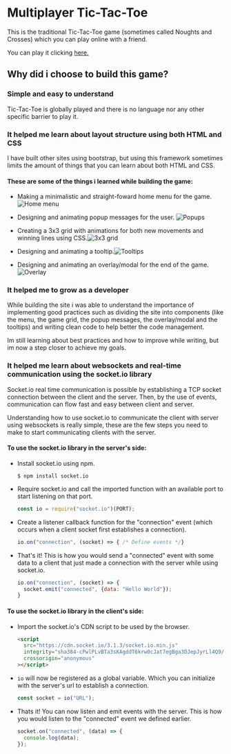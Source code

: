 # Multiplayer Tic-Tac-Toe

This is the traditional Tic-Tac-Toe game (sometimes called Noughts and Crosses) which you can play online with a friend.

You can play it clicking [here.](https://multiplayer-tic-tac-toe.netlify.app/ "Multiplayer Tic-Tac-Toe")

## Why did i choose to build this game?

### Simple and easy to understand

Tic-Tac-Toe is globally played and there is no language nor any other specific barrier to play it.

### It helped me learn about layout structure using both HTML and CSS

I have built other sites using bootstrap, but using this framework sometimes limits the amount of things that you can learn about both HTML and CSS.

#### These are some of the things i learned while building the game:

- Making a minimalistic and straight-foward home menu for the game. ![Home menu](https://i.ibb.co/KNk317p/Captura-de-pantalla-2021-05-29-150416.png "Home menu")

- Designing and animating popup messages for the user. ![Popups](https://i.ibb.co/1nmT59B/popup-messages.png "Popup messages")

- Creating a 3x3 grid with animations for both new movements and winning lines using CSS.![3x3 grid](https://i.ibb.co/rGRHCMH/grid.png "Game grid")

- Designing and animating a tooltip.![Tooltips](https://i.ibb.co/MS03vSQ/tooltip.png "Tooltips")

- Designing and animating an overlay/modal for the end of the game.![Overlay](https://i.ibb.co/J5yJM5X/overlay.png "Overlay")

### It helped me to grow as a developer

While building the site i was able to understand the importance of implementing good practices such as dividing the site into components (like the menu, the game grid, the popup messages, the overlay/modal and the tooltips) and writing clean code to help better the code management.

Im still learning about best practices and how to improve while writing, but im now a step closer to achieve my goals.

### It helped me learn about websockets and real-time communication using the socket.io library

Socket.io real time communication is possible by establishing a TCP socket connection between the client and the server. Then, by the use of events, communication can flow fast and easy between client and server.

Understanding how to use socket.io to communicate the client with server using websockets is really simple, these are the few steps you need to make to start communicating clients with the server.

#### To use the socket.io library in the server's side:

- Install socket.io using npm.

      $ npm install socket.io

- Require socket.io and call the imported function with an available port to start listening on that port.

  ```javascript
  const io = require("socket.io")(PORT);
  ```

- Create a listener callback function for the "connection" event (which occurs when a client socket first establishes a connection).

  ```javascript
  io.on("connection", (socket) => { /* Define events */}
  ```

- That's it! This is how you would send a "connected" event with some data to a client that just made a connection with the server while using socket.io.

  ```javascript
  io.on("connection", (socket) => {
    socket.emit("connected", {data: "Hello World"});
  }
  ```

#### To use the socket.io library in the client's side:

- Import the socket.io's CDN script to be used by the browser.

  ```html
  <script
    src="https://cdn.socket.io/3.1.3/socket.io.min.js"
    integrity="sha384-cPwlPLvBTa3sKAgddT6krw0cJat7egBga3DJepJyrLl4Q9/5WLra3rrnMcyTyOnh"
    crossorigin="anonymous"
  ></script>
  ```

- `io` will now be registered as a global variable. Which you can initialize with the server's url to establish a connection.

  ```javascript
  const socket = io("URL");
  ```

- Thats it! You can now listen and emit events with the server. This is how you would listen to the "connected" event we defined earlier.

  ```javascript
  socket.on("connected", (data) => {
    console.log(data);
  });
  ```

###
